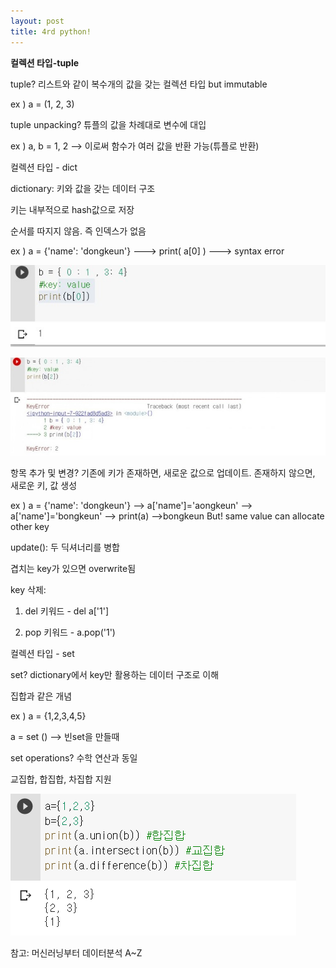 ```yaml
---
layout: post
title: 4rd python!
---
```


**컬렉션 타입-tuple**

tuple? 리스트와 같이 복수개의 값을 갖는 컬렉션 타입 but immutable

ex ) a = (1, 2, 3)

tuple unpacking? 튜플의 값을 차례대로 변수에 대입

ex ) a, b = 1, 2 --> 이로써 함수가 여러 값을 반환 가능(튜플로 반환)


컬렉션 타입 - dict


dictionary: 키와 값을 갖는 데이터 구조

키는 내부적으로 hash값으로 저장

순서를 따지지 않음. 즉 인덱스가 없음

ex ) a = {'name': 'dongkeun'} ---> print( a[0] ) ---> syntax error

![title](/img/4-1.jpg)


![title](/img/4-2.jpg)


항목 추가 및 변경? 기존에 키가 존재하면, 새로운 값으로 업데이트. 존재하지 않으면, 새로운 키, 값 생성

ex ) a = {'name': 'dongkeun'} --> a['name']='aongkeun' --> a['name']='bongkeun' --> print(a) -->bongkeun But! same value can allocate other key


update(): 두 딕셔너리를 병합

겹치는 key가 있으면 overwrite됨

key 삭제:

1) del 키워드 - del a['1']

2) pop 키워드 - a.pop('1')


컬렉션 타입 - set


set? dictionary에서 key만 활용하는 데이터 구조로 이해

집합과 같은 개념

ex ) a = {1,2,3,4,5}

a = set () --> 빈set을 만들때

set operations? 수학 연산과 동일

교집합, 합집합, 차집합 지원


![title](/img/4-3.png)


참고: 머신러닝부터 데이터분석 A~Z

